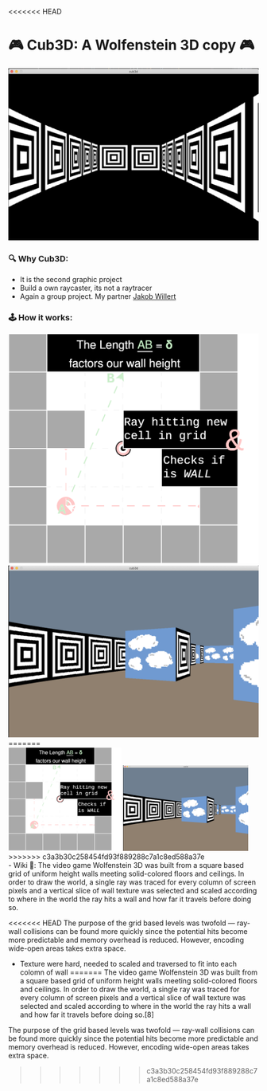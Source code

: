 <<<<<<< HEAD
# 🎮 Cub3D: A Wolfenstein 3D copy 🎮
<img src="readme/trippy.png">

### 🔍 Why Cub3D:
- It is the second graphic project
- Build a own raycaster, its not a raytracer
- Again a group project. My partner <a href="https://github.com/jweeeezy" target="_blank">Jakob Willert</a>

### 🕹️ How it works:
<div>
  <img src="readme/cub3d.drawio.svg">
  <img src="readme/cloudy.png">
=======
<div float="left">
  <img src="readme/cub3d.drawio.svg" width="45%"> <img src="readme/cloudy.png" width="50%">
>>>>>>> c3a3b30c258454fd93f889288c7a1c8ed588a37e
</div>
- Wiki 📖:
The video game Wolfenstein 3D was built from a square based grid of uniform height walls meeting solid-colored floors and ceilings. In order to draw the world, a single ray was traced for every column of screen pixels and a vertical slice of wall texture was selected and scaled according to where in the world the ray hits a wall and how far it travels before doing so.

<<<<<<< HEAD
The purpose of the grid based levels was twofold — ray-wall collisions can be found more quickly since the potential hits become more predictable and memory overhead is reduced. However, encoding wide-open areas takes extra space. 
- Texture were hard, needed to scaled and traversed to fit into each colomn of wall
=======
The video game Wolfenstein 3D was built from a square based grid of uniform height walls meeting solid-colored floors and ceilings. In order to draw the world, a single ray was traced for every column of screen pixels and a vertical slice of wall texture was selected and scaled according to where in the world the ray hits a wall and how far it travels before doing so.[8]

The purpose of the grid based levels was twofold — ray-wall collisions can be found more quickly since the potential hits become more predictable and memory overhead is reduced. However, encoding wide-open areas takes extra space. 
>>>>>>> c3a3b30c258454fd93f889288c7a1c8ed588a37e
